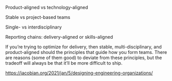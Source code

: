 
Product-aligned vs technology-aligned

Stable vs project-based teams

Single- vs interdisciplinary

Reporting chains: delivery-aligned or skills-aligned

If you’re trying to optimize for delivery, then stable, multi-disciplinary, and product-aligned should the principles that guide how you form teams. There are reasons (some of them good) to deviate from these principles, but the tradeoff will always be that it’ll be more difficult to ship.

https://jacobian.org/2021/jan/5/designing-engineering-organizations/
